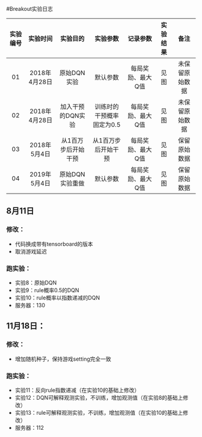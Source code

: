 #Breakout实验日志


|实验编号|实验时间|实验目的|实验参数|记录参数|实验结果|备注|
| :---: | :---: | :---: |:---:|:---:|:---:|:---:|
|01|2018年4月28日|原始DQN实验|默认参数|每局奖励、最大Q值|见图|未保留原始数据|
|02|2018年4月28日|加入干预的DQN实验|训练时的干预概率固定为0.5|每局奖励、最大Q值|见图|未保留原始数据|
|03|2018年5月4日|从1百万步后开始干预|从1百万步后开始干预|每局奖励、最大Q值|见图|保留原始数据|
|04|2019年5月4日|原始DQN实验重做|默认参数|每局奖励、最大Q值|见图|保留原始数据|

## 8月11日
### 修改：
* 代码换成带有tensorboard的版本
* 取消游戏延迟
### 跑实验：
* 实验8：原始DQN
* 实验9：rule概率0.5的DQN
* 实验10：rule概率以指数递减的DQN
* 服务器：130

## 11月18日：
### 修改：
* 增加随机种子，保持游戏setting完全一致
### 跑实验：
* 实验11：反向rule指数递减（在实验10的基础上修改）
* 实验12：DQN可解释观测实验，不训练，增加观测值（在实验8的基础上修改）
* 实验13：rule可解释观测实验，不训练，增加观测值（在实验10的基础上修改）
* 服务器：112

